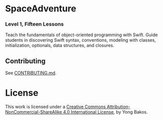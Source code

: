 # SpaceAdventure

### Level 1, Fifteen Lessons

Teach the fundamentals of object-oriented programming with Swift. Guide students in discovering Swift syntax, conventions, modeling with classes, initialization, optionals, data structures, and closures.

## Contributing

See [CONTRIBUTING.md](CONTRIBUTING.md).

# License

This work is licensed under a [Creative Commons Attribution-NonCommercial-ShareAlike 4.0 International License](https://creativecommons.org/licenses/by-nc-sa/4.0/), by Yong Bakos.
